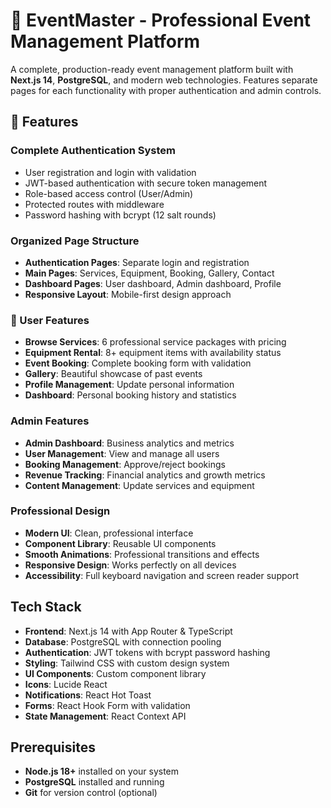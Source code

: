 # 🎉 EventMaster - Professional Event Management Platform

A complete, production-ready event management platform built with **Next.js 14**, **PostgreSQL**, and modern web technologies. Features separate pages for each functionality with proper authentication and admin controls.

## 🚀 Features

###  Complete Authentication System
- User registration and login with validation
- JWT-based authentication with secure token management
- Role-based access control (User/Admin)
- Protected routes with middleware
- Password hashing with bcrypt (12 salt rounds)

###  Organized Page Structure
- **Authentication Pages**: Separate login and registration
- **Main Pages**: Services, Equipment, Booking, Gallery, Contact
- **Dashboard Pages**: User dashboard, Admin dashboard, Profile
- **Responsive Layout**: Mobile-first design approach

### 👤 User Features
- **Browse Services**: 6 professional service packages with pricing
- **Equipment Rental**: 8+ equipment items with availability status
- **Event Booking**: Complete booking form with validation
- **Gallery**: Beautiful showcase of past events
- **Profile Management**: Update personal information
- **Dashboard**: Personal booking history and statistics

###  Admin Features
- **Admin Dashboard**: Business analytics and metrics
- **User Management**: View and manage all users
- **Booking Management**: Approve/reject bookings
- **Revenue Tracking**: Financial analytics and growth metrics
- **Content Management**: Update services and equipment

###  Professional Design
- **Modern UI**: Clean, professional interface
- **Component Library**: Reusable UI components
- **Smooth Animations**: Professional transitions and effects
- **Responsive Design**: Works perfectly on all devices
- **Accessibility**: Full keyboard navigation and screen reader support

##  Tech Stack

- **Frontend**: Next.js 14 with App Router & TypeScript
- **Database**: PostgreSQL with connection pooling
- **Authentication**: JWT tokens with bcrypt password hashing
- **Styling**: Tailwind CSS with custom design system
- **UI Components**: Custom component library
- **Icons**: Lucide React
- **Notifications**: React Hot Toast
- **Forms**: React Hook Form with validation
- **State Management**: React Context API

##  Prerequisites

- **Node.js 18+** installed on your system
- **PostgreSQL** installed and running
- **Git** for version control (optional)

